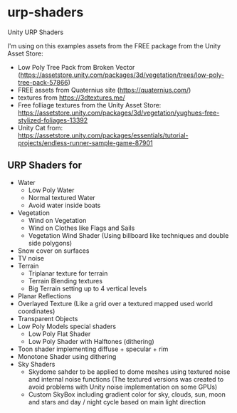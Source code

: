 # urp-shaders
 Unity URP Shaders

I'm using on this examples assets from the FREE package from the Unity Asset Store:

- Low Poly Tree Pack from Broken Vector (https://assetstore.unity.com/packages/3d/vegetation/trees/low-poly-tree-pack-57866)
- FREE assets from Quaternius site (https://quaternius.com/)
- textures from https://3dtextures.me/
- Free folliage textures from the Unity Asset Store: https://assetstore.unity.com/packages/3d/vegetation/yughues-free-stylized-foliages-13392
- Unity Cat from: https://assetstore.unity.com/packages/essentials/tutorial-projects/endless-runner-sample-game-87901

## URP Shaders for
- Water
  - Low Poly Water
  - Normal textured Water
  - Avoid water inside boats
- Vegetation  
  - Wind on Vegetation
  - Wind on Clothes like Flags and Sails
  - Vegetation Wind Shader (Using billboard like techniques and double side polygons)
- Snow cover on surfaces
- TV noise
- Terrain
  - Triplanar texture for terrain
  - Terrain Blending textures
  - Big Terrain setting up to 4 vertical levels 
- Planar Reflections
- Overlayed Texture (Like a grid over a textured mapped used world coordinates)
- Transparent Objects
- Low Poly Models special shaders
  - Low Poly Flat Shader
  - Low Poly Shader with Halftones (dithering)
- Toon shader implementing diffuse + specular + rim
- Monotone Shader using dithering
- Sky Shaders
  - Skydome sahder to be applied to dome meshes using textured noise and internal noise functions (The textured versions was created to avoid problems with Unity noise implementation on some GPUs)
  - Custom SkyBox including gradient color for sky, clouds, sun, moon and stars and day / night cycle based on main light direction
